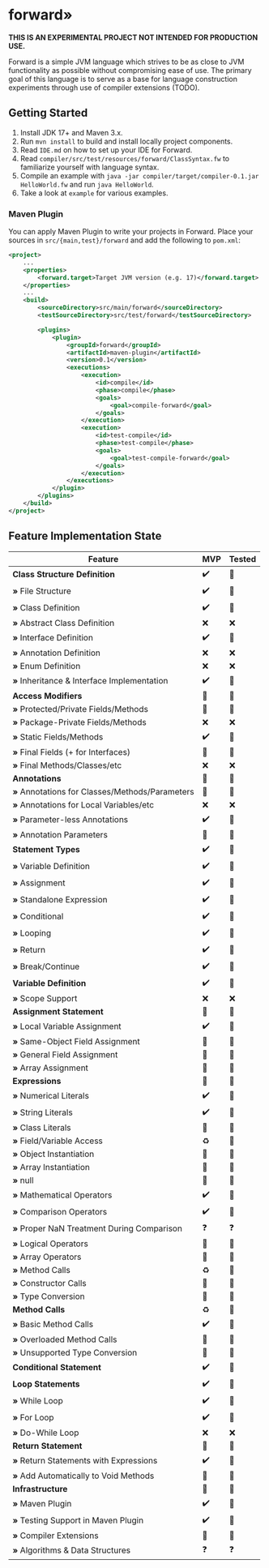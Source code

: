 # forward»

**THIS IS AN EXPERIMENTAL PROJECT NOT INTENDED FOR PRODUCTION USE.**

Forward is a simple JVM language which strives to be as close to JVM functionality as possible
without compromising ease of use. The primary goal of this language is to serve as a base for
language construction experiments through use of compiler extensions (TODO).

## Getting Started

1. Install JDK 17+ and Maven 3.x.
2. Run `mvn install` to build and install locally project components.
3. Read `IDE.md` on how to set up your IDE for Forward.
4. Read `compiler/src/test/resources/forward/ClassSyntax.fw` to familiarize yourself with language syntax.
5. Compile an example with `java -jar compiler/target/compiler-0.1.jar HelloWorld.fw` and run `java HelloWorld`.
6. Take a look at `example` for various examples.

### Maven Plugin
You can apply Maven Plugin to write your projects in Forward.
Place your sources in `src/{main,test}/forward` and add the following to `pom.xml`:

```xml
<project>
    ...
    <properties>
        <forward.target>Target JVM version (e.g. 17)</forward.target>
    </properties>
    ...
    <build>
        <sourceDirectory>src/main/forward</sourceDirectory>
        <testSourceDirectory>src/test/forward</testSourceDirectory>

        <plugins>
            <plugin>
                <groupId>forward</groupId>
                <artifactId>maven-plugin</artifactId>
                <version>0.1</version>
                <executions>
                    <execution>
                        <id>compile</id>
                        <phase>compile</phase>
                        <goals>
                            <goal>compile-forward</goal>
                        </goals>
                    </execution>
                    <execution>
                        <id>test-compile</id>
                        <phase>test-compile</phase>
                        <goals>
                            <goal>test-compile-forward</goal>
                        </goals>
                    </execution>
                </executions>
            </plugin>
        </plugins>
    </build>
</project>
```

## Feature Implementation State

| Feature                                          | MVP                | Tested     |
|--------------------------------------------------|--------------------|------------|
| **Class Structure Definition**                   | :heavy_check_mark: | :notebook: |
| **»** File Structure                             | :heavy_check_mark: | :notebook: |
| **»** Class Definition                           | :heavy_check_mark: | :notebook: |
| **»** Abstract Class Definition                  | :x:                | :x:        |
| **»** Interface Definition                       | :heavy_check_mark: | :notebook: |
| **»** Annotation Definition                      | :x:                | :x:        |
| **»** Enum Definition                            | :x:                | :x:        |
| **»** Inheritance & Interface Implementation     | :heavy_check_mark: | :notebook: |
| **Access Modifiers**                             | :construction:     | :notebook: |
| **»** Protected/Private Fields/Methods           | :notebook:         | :notebook: |
| **»** Package-Private Fields/Methods             | :x:                | :x:        |
| **»** Static Fields/Methods                      | :heavy_check_mark: | :notebook: |
| **»** Final Fields (+ for Interfaces)            | :notebook:         | :notebook: |
| **»** Final Methods/Classes/etc                  | :x:                | :x:        |
| **Annotations**                                  | :construction:     | :notebook: |
| **»** Annotations for Classes/Methods/Parameters | :construction:     | :notebook: |
| **»** Annotations for Local Variables/etc        | :x:                | :x:        |
| **»** Parameter-less Annotations                 | :heavy_check_mark: | :notebook: |
| **»** Annotation Parameters                      | :notebook:         | :notebook: |
| **Statement Types**                              | :heavy_check_mark: | :notebook: |
| **»** Variable Definition                        | :heavy_check_mark: | :notebook: |
| **»** Assignment                                 | :heavy_check_mark: | :notebook: |
| **»** Standalone Expression                      | :heavy_check_mark: | :notebook: |
| **»** Conditional                                | :heavy_check_mark: | :notebook: |
| **»** Looping                                    | :heavy_check_mark: | :notebook: |
| **»** Return                                     | :heavy_check_mark: | :notebook: |
| **»** Break/Continue                             | :heavy_check_mark: | :notebook: |
| **Variable Definition**                          | :heavy_check_mark: | :notebook: |
| **»** Scope Support                              | :x:                | :x:        |
| **Assignment Statement**                         | :construction:     | :notebook: |
| **»** Local Variable Assignment                  | :heavy_check_mark: | :notebook: |
| **»** Same-Object Field Assignment               | :notebook:         | :notebook: |
| **»** General Field Assignment                   | :notebook:         | :notebook: |
| **»** Array Assignment                           | :notebook:         | :notebook: |
| **Expressions**                                  | :construction:     | :notebook: |
| **»** Numerical Literals                         | :heavy_check_mark: | :notebook: |
| **»** String Literals                            | :heavy_check_mark: | :notebook: |
| **»** Class Literals                             | :notebook:         | :notebook: |
| **»** Field/Variable Access                      | :recycle:          | :notebook: |
| **»** Object Instantiation                       | :notebook:         | :notebook: |
| **»** Array Instantiation                        | :notebook:         | :notebook: |
| **»** null                                       | :notebook:         | :notebook: |
| **»** Mathematical Operators                     | :heavy_check_mark: | :notebook: |
| **»** Comparison Operators                       | :heavy_check_mark: | :notebook: |
| **»** Proper NaN Treatment During Comparison     | :question:         | :question: |
| **»** Logical Operators                          | :notebook:         | :notebook: |
| **»** Array Operators                            | :notebook:         | :notebook: |
| **»** Method Calls                               | :recycle:          | :notebook: |
| **»** Constructor Calls                          | :notebook:         | :notebook: |
| **»** Type Conversion                            | :notebook:         | :notebook: |
| **Method Calls**                                 | :recycle:          | :notebook: |
| **»** Basic Method Calls                         | :heavy_check_mark: | :notebook: |
| **»** Overloaded Method Calls                    | :construction:     | :notebook: |
| **»** Unsupported Type Conversion                | :notebook:         | :notebook: |
| **Conditional Statement**                        | :heavy_check_mark: | :notebook: |
| **Loop Statements**                              | :heavy_check_mark: | :notebook: |
| **»** While Loop                                 | :heavy_check_mark: | :notebook: |
| **»** For Loop                                   | :heavy_check_mark: | :notebook: |
| **»** Do-While Loop                              | :x:                | :x:        |
| **Return Statement**                             | :construction:     | :notebook: |
| **»** Return Statements with Expressions         | :heavy_check_mark: | :notebook: |
| **»** Add Automatically to Void Methods          | :notebook:         | :notebook: |
| **Infrastructure**                               | :construction:     | :notebook: |
| **»** Maven Plugin                               | :heavy_check_mark: | :notebook: |
| **»** Testing Support in Maven Plugin            | :heavy_check_mark: | :notebook: |
| **»** Compiler Extensions                        | :notebook:         | :notebook: |
| **»** Algorithms & Data Structures               | :question:         | :question: |
